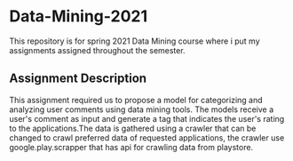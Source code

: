 # Data-Mining-2021
This repository is for spring 2021 Data Mining course where i put my assignments assigned throughout the semester. 
## Assignment Description

This assignment required us to propose a model for categorizing and analyzing user comments using data mining tools.
The models receive a user's comment as input and generate a tag that indicates the user's rating to the applications.The data is gathered using a crawler
that can be changed to crawl preferred data of requested applications, the crawler use ‫‪google.play.scrapper‬‬ that has api for crawling data from playstore.
